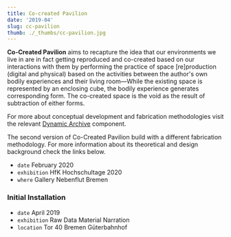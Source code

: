 ```yaml
---
title: Co-created Pavilion
date: '2019-04'
slug: cc-pavilion
thumb: ./_thumbs/cc-pavilion.jpg
---
```


**Co-Created Pavilion** aims to recapture the idea that our environments we live in are in fact getting reproduced and co-created based on our interactions with them by performing the practice of space [re]production (digital and physical) based on the activities between the author's own bodily experiences and their living room—While the existing space is represented by an enclosing cube, the bodily experience generates corresponding form. The co-created space is the void as the result of subtraction of either forms.

For more about conceptual development and fabrication methodologies visit the relevant [Dynamic Archive](https://www.thedynamicarchive.net/component/personal-architecture/) component.

<!-- fabrication methods + cardboard etc. 3d to actual -->

The second version of Co-Created Pavilion build with a different fabrication methodology. For more information about its theoretical and design background check the links below.

- `date` February 2020
- `exhibition` HfK Hochschultage 2020
- `where` Gallery Nebenflut Bremen

<div class="gallery cc-v2" data-credits="photos by Farzad Golghasemi"></div>


### Initial Installation

- `date` April 2019
- `exhibition` Raw Data Material Narration
- `location` Tor 40 Bremen Güterbahnhof 

<div class="gallery cc-v1" data-credits=""></div>